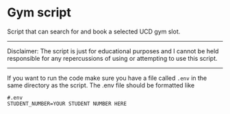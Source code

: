 # Gym script
Script that can search for and book a selected UCD gym slot.

---

Disclaimer: The script is just for educational purposes and I cannot be held responsible for any repercussions of using or attempting to use this script.

---

If you want to run the code make sure you have a file called `.env` in the same directory as the script.  The .env file should be formatted like
```
#.env
STUDENT_NUMBER=YOUR STUDENT NUMBER HERE
```
